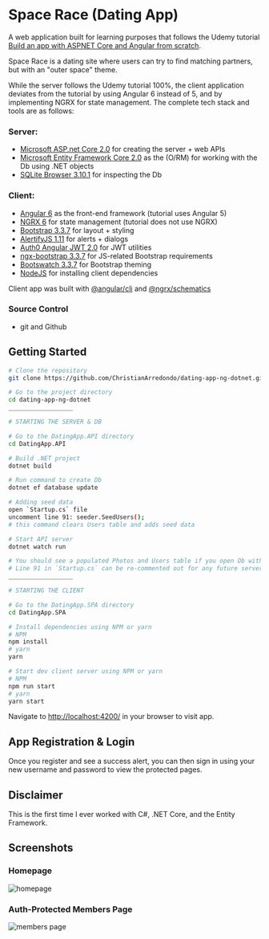 # Space Race (Dating App)

A web application built for learning purposes that follows the Udemy tutorial [Build an app with ASPNET Core and Angular from scratch](https://www.udemy.com/build-an-app-with-aspnet-core-and-angular-from-scratch/learn/v4/content). 

Space Race is a dating site where users can try to find matching partners, but with an "outer space" theme.

While the server follows the Udemy tutorial 100%, the client application deviates from the tutorial by using Angular 6 instead of 5, and by implementing NGRX for state management. The complete tech stack and tools are as follows:

### Server:

* [Microsoft ASP.net Core 2.0](https://www.microsoft.com/net/download/dotnet-core/sdk-2.1.201) for creating the server + web APIs
* [Microsoft Entity Framework Core 2.0](https://docs.microsoft.com/en-us/ef/core/get-started/install/) as the (O/RM) for working with the Db using .NET objects
* [SQLite Browser 3.10.1](https://sqlitebrowser.org/) for inspecting the Db

### Client:

* [Angular 6](https://angular.io/) as the front-end framework (tutorial uses Angular 5)
* [NGRX 6](https://github.com/ngrx/platform) for state management (tutorial does not use NGRX)
* [Bootstrap 3.3.7](https://getbootstrap.com/docs/3.3/getting-started/) for layout + styling
* [AlertifyJS 1.11](https://github.com/MohammadYounes/AlertifyJS) for alerts + dialogs
* [Auth0 Angular JWT 2.0](https://github.com/auth0/angular2-jwt) for JWT utilities
* [ngx-bootstrap 3.3.7](https://valor-software.com/ngx-bootstrap/#/getting-started) for JS-related Bootstrap requirements
* [Bootswatch 3.3.7](https://bootswatch.com/) for Bootstrap theming
* [NodeJS]() for installing client dependencies

Client app was built with [@angular/cli](https://github.com/angular/angular-cli) and [@ngrx/schematics](https://github.com/ngrx/platform/blob/master/docs/schematics/README.md)

### Source Control
* git and Github

## Getting Started
```bash
# Clone the repository
git clone https://github.com/ChristianArredondo/dating-app-ng-dotnet.git

# Go to the project directory
cd dating-app-ng-dotnet
__________________

# STARTING THE SERVER & DB

# Go to the DatingApp.API directory
cd DatingApp.API

# Build .NET project
dotnet build

# Run command to create Db
dotnet ef database update

# Adding seed data
open `Startup.cs` file
uncomment line 91: seeder.SeedUsers();
# this command clears Users table and adds seed data

# Start API server
dotnet watch run

# You should see a populated Photos and Users table if you open Db with SQLite
# Line 91 in `Startup.cs` can be re-commented out for any future server starts
__________________

# STARTING THE CLIENT

# Go to the DatingApp.SPA directory
cd DatingApp.SPA

# Install dependencies using NPM or yarn
# NPM
npm install
# yarn
yarn

# Start dev client server using NPM or yarn
# NPM
npm run start
# yarn
yarn start

```

Navigate to [http://localhost:4200/](http://localhost:4200/) in your browser to visit app.

## App Registration & Login

Once you register and see a success alert, you can then sign in using your new username and password to view the protected pages.

## Disclaimer
This is the first time I ever worked with C#, .NET Core, and the Entity Framework.

## Screenshots

### Homepage
![homepage](https://i.imgur.com/SxCBEK8.png)

### Auth-Protected Members Page
![members page](https://i.imgur.com/AQDr2s8.png)